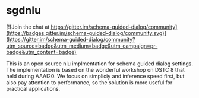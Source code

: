# sgdnlu

[![Join the chat at https://gitter.im/schema-guided-dialog/community](https://badges.gitter.im/schema-guided-dialog/community.svg)](https://gitter.im/schema-guided-dialog/community?utm_source=badge&utm_medium=badge&utm_campaign=pr-badge&utm_content=badge)

This is an open source nlu implmentation for schema guided dialog settings. The implementation is based on the wonderful workshop on DSTC 8 that held during AAAI20. We focus on simpliciy and inference speed first, but also pay attention to performance, so the solution is more useful for practical applications. 

